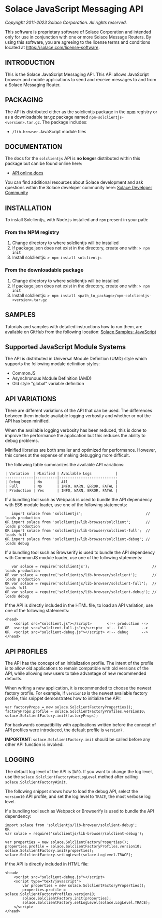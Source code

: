 # Solace JavaScript Messaging API
*Copyright 2011-2023 Solace Corporation. All rights reserved.*

This software is proprietary software of Solace Corporation and intended only
for use in conjunction with one or more Solace Message Routers.  By using this
software, you are agreeing to the license terms and conditions located at
https://solace.com/license-software.


## INTRODUCTION
This is the Solace JavaScript Messaging API. This API
allows JavaScript browser and mobile applications to send and receive
messages to and from a Solace Messaging Router.

## PACKAGING
The API is distributed either as the solclientjs package in the <a href="https://npmjs.org" target="_blank">npm</a>
registry or as a downloadable tar.gz package named `npm-solclientjs-<version>.tar.gz`.
The package includes:
* `/lib-browser` JavaScript module files

## DOCUMENTATION
The docs for the `solclientjs` API is **no longer** distributed within this package but can be found online here:
* <a href="https://docs.solace.com/API-Developer-Online-Ref-Documentation/js/index.html" target="_blank">API online docs</a>

You can find additional resources about Solace development and ask questions within the Solace developer community here: <a href="https://solace.community/" target="_blank">Solace Developer Community</a>

## INSTALLATION
To install Solclientjs, with Node.js installed and `npm` present in your path:

### From the NPM registry
1. Change directory to where solclientjs will be installed
2. If package.json does not exist in the directory, create one with:
   `> npm init`
3. Install solclientjs:
   `> npm install solclientjs`

### From the downloadable package
1. Change directory to where solclientjs will be installed
2. If package.json does not exist in the directory, create one with:
   `> npm init`
3. Install solclientjs:
   `> npm install <path_to_package>/npm-solclientjs-<version>.tar.gz`

## SAMPLES
Tutorials and samples with detailed instructions how to run them, are
available on GitHub from the following location:
<a href="https://github.com/SolaceSamples/solace-samples-javascript" target="_blank">Solace Samples: JavaScript</a>

## Supported JavaScript Module Systems
The API is distributed in Universal Module Definition (UMD) style which supports the following module definition styles:
* CommonJS
* Asynchronous Module Definition (AMD)
* Old style "global" variable definition


## API VARIATIONS
There are different variations of the API that can be used. The differences
between them include available logging verbosity and whether or not the API
has been minified.

When the available logging verbosity has been reduced, this is done to
improve the performance the application but this reduces the ability to
debug problems.

Minified libraries are both smaller and optimized for performance. However,
this comes at the expense of making debugging more difficult.

The following table summarizes the available API variations:

    | Variation  | Minified | Available Logs           |
    -------------|----------|---------------------------
    | Debug      | No       | All                      |
    | Full       | No       | INFO, WARN, ERROR, FATAL |
    | Production | Yes      | INFO, WARN, ERROR, FATAL |

If a bundling tool such as Webpack is used to bundle the API dependency with ES6 module loader,
use one of the following statements:

       import solace from 'solclientjs';                             // loads production
    OR import solace from 'solclientjs/lib-browser/solclient';       // loads production
    OR import solace from 'solclientjs/lib-browser/solclient-full';  // loads full
    OR import solace from 'solclientjs/lib-browser/solclient-debug'; // loads debug

If a bundling tool such as Browserify is used to bundle the API dependency with CommonJS module loader,
use one of the following statements:

       var solace = require('solclientjs');                             // loads production
    OR var solace = require('solclientjs/lib-browser/solclient');       // loads production
    OR var solace = require('solclientjs/lib-browser/solclient-full');  // loads full
    OR var solace = require('solclientjs/lib-browser/solclient-debug'); // loads debug

If the API is directly included in the HTML file, to load an API variation, use one of the following statements:

    <head>
        <script src="solclient.js"></script>       <!-- production -->
    OR  <script src="solclient-full.js"></script>  <!-- full       -->
    OR  <script src="solclient-debug.js"></script> <!-- debug      -->
    </head>


## API PROFILES
The API has the concept of an initialization profile. The intent of the
profile is to allow old applications to remain compatible with old versions
of the API, while allowing new users to take advantage of new recommended
defaults.

When writing a new application, it is recommended to choose the newest
factory profile. For example, if `version10` is the newest available factory
profile, this snippet demonstrates how to initialize the API:

    var factoryProps = new solace.SolclientFactoryProperties();
    factoryProps.profile = solace.SolclientFactoryProfiles.version10;
    solace.SolclientFactory.init(factoryProps);

For backwards compatibility with applications written before the concept of
API profiles were introduced, the default profile is `version7`.

__IMPORTANT__: `solace.SolclientFactory.init` should be called before any other API
function is invoked.

## LOGGING
The default log level of the API is `INFO`.  If you want to change the log
level, use the `solace.SolclientFactory#setLogLevel` method after calling
`solace.SolclientFactory#init`.

The following snippet shows how to load the debug API, select the `version10`
API profile, and set the log level to `TRACE`, the most verbose log level.

If a bundling tool such as Webpack or Browserify is used to bundle the API dependency:

    import solace from 'solclientjs/lib-browser/solclient-debug';
    OR
    var solace = require('solclientjs/lib-browser/solclient-debug');

    var properties = new solace.SolclientFactoryProperties();
    properties.profile = solace.SolclientFactoryProfiles.version10;
    solace.SolclientFactory.init(properties);
    solace.SolclientFactory.setLogLevel(solace.LogLevel.TRACE);


If the API is directly included in HTML file:

    <head>
        <script src="solclient-debug.js"></script>
        <script type="text/javascript">
            var properties = new solace.SolclientFactoryProperties();
            properties.profile = solace.SolclientFactoryProfiles.version10;
            solace.SolclientFactory.init(properties);
            solace.SolclientFactory.setLogLevel(solace.LogLevel.TRACE);
        </script>
    </head>
